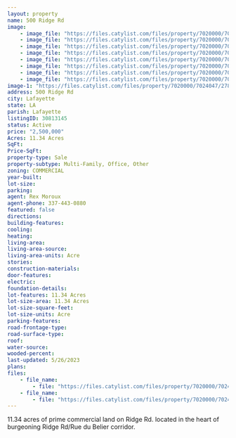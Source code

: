 ```yaml
---
layout: property
name: 500 Ridge Rd
image:
    - image_file: "https://files.catylist.com/files/property/7020000/7024047/27847464_Aerial_2___500_Blk_Ridge_Rd___Rex__1_.png"
    - image_file: "https://files.catylist.com/files/property/7020000/7024047/27847466_Aerial_3___500_Blk_Ridge_Rd___Rex_.png"
    - image_file: "https://files.catylist.com/files/property/7020000/7024047/27847475_Google_Earth__500_Ridge_rd___Rex.png"
    - image_file: "https://files.catylist.com/files/property/7020000/7024047/27847474_Edited_Google_Map___500_Blk_Ridge_Rd___Rex_.png"
    - image_file: "https://files.catylist.com/files/property/7020000/7024047/27837690_Zoning_Map___500_blk_Ridge_Road___Rex_.png"
    - image_file: "https://files.catylist.com/files/property/7020000/7024047/27847467_Flood_Map___500_Blk_Ridge_Road___Rex.png"
    - image_file: "https://files.catylist.com/files/property/7020000/7024047/27847331_1.png"
    - image_file: "https://files.catylist.com/files/property/7020000/7024047/27847332_2.png"
image-1: "https://files.catylist.com/files/property/7020000/7024047/27838123_Aerial_1___500_Blk_Ridge_Rd___Rex.png"
address: 500 Ridge Rd
city: Lafayette
state: LA
parish: Lafayette
listingID: 30813145
status: Active
price: "2,500,000"
Acres: 11.34 Acres
SqFt:
Price-SqFt:
property-type: Sale
property-subtype: Multi-Family, Office, Other
zoning: COMMERCIAL
year-built:
lot-size:
parking:
agent: Rex Moroux
agent-phone: 337-443-0880
featured: false
directions:
building-features:
cooling:
heating:
living-area:
living-area-source:
living-area-units: Acre
stories:
construction-materials:
door-features:
electric:
foundation-details:
lot-features: 11.34 Acres
lot-size-area: 11.34 Acres
lot-size-square-feet:
lot-size-units: Acre
parking-features:
road-frontage-type:
road-surface-type:
roof:
water-source:
wooded-percent:
last-updated: 5/26/2023
plans:
files:
    - file_name: 
        - file: "https://files.catylist.com/files/property/7020000/7024047/raw_27835254_Flood_Disclosure___500_Blk_Ridge_Rd___Rex.pdf"
    - file_name: 
        - file: "https://files.catylist.com/files/property/7020000/7024047/raw_27855102_Flyer___500_Blk_Ridge_Rd___Rex.pdf"
---
```

11.34 acres of prime commercial land on Ridge Rd. located in the heart of burgeoning Ridge Rd/Rue du Belier corridor.
